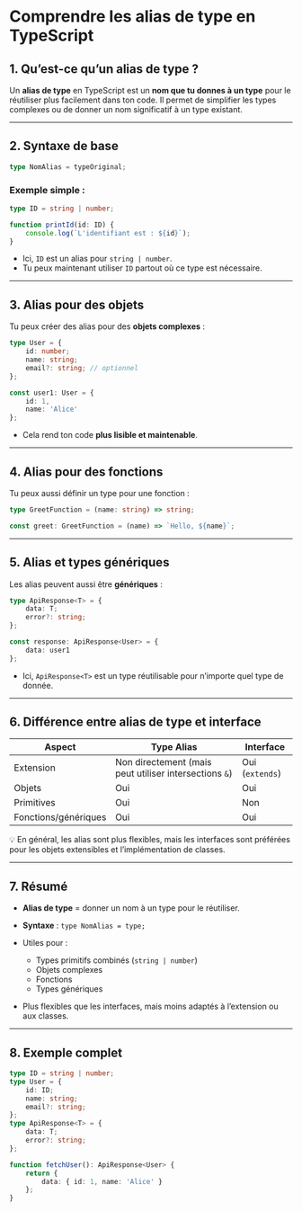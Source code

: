 # Comprendre les alias de type en TypeScript

## 1. Qu’est-ce qu’un alias de type ?

Un **alias de type** en TypeScript est un **nom que tu donnes à un type** pour le réutiliser plus facilement dans ton code.
Il permet de simplifier les types complexes ou de donner un nom significatif à un type existant.

---

## 2. Syntaxe de base

```ts
type NomAlias = typeOriginal;
```

### Exemple simple :

```ts
type ID = string | number;

function printId(id: ID) {
    console.log(`L'identifiant est : ${id}`);
}
```

* Ici, `ID` est un alias pour `string | number`.
* Tu peux maintenant utiliser `ID` partout où ce type est nécessaire.

---

## 3. Alias pour des objets

Tu peux créer des alias pour des **objets complexes** :

```ts
type User = {
    id: number;
    name: string;
    email?: string; // optionnel
};

const user1: User = {
    id: 1,
    name: 'Alice'
};
```

* Cela rend ton code **plus lisible et maintenable**.

---

## 4. Alias pour des fonctions

Tu peux aussi définir un type pour une fonction :

```ts
type GreetFunction = (name: string) => string;

const greet: GreetFunction = (name) => `Hello, ${name}`;
```

---

## 5. Alias et types génériques

Les alias peuvent aussi être **génériques** :

```ts
type ApiResponse<T> = {
    data: T;
    error?: string;
};

const response: ApiResponse<User> = {
    data: user1
};
```

* Ici, `ApiResponse<T>` est un type réutilisable pour n’importe quel type de donnée.

---

## 6. Différence entre alias de type et interface

| Aspect               | Type Alias                                             | Interface       |
| -------------------- | ------------------------------------------------------ | --------------- |
| Extension            | Non directement (mais peut utiliser intersections `&`) | Oui (`extends`) |
| Objets               | Oui                                                    | Oui             |
| Primitives           | Oui                                                    | Non             |
| Fonctions/génériques | Oui                                                    | Oui             |

💡 En général, les alias sont plus flexibles, mais les interfaces sont préférées pour les objets extensibles et l’implémentation de classes.

---

## 7. Résumé

* **Alias de type** = donner un nom à un type pour le réutiliser.
* **Syntaxe** : `type NomAlias = type;`
* Utiles pour :

  * Types primitifs combinés (`string | number`)
  * Objets complexes
  * Fonctions
  * Types génériques
* Plus flexibles que les interfaces, mais moins adaptés à l’extension ou aux classes.

---

## 8. Exemple complet

```ts
type ID = string | number;
type User = {
    id: ID;
    name: string;
    email?: string;
};
type ApiResponse<T> = {
    data: T;
    error?: string;
};

function fetchUser(): ApiResponse<User> {
    return {
        data: { id: 1, name: 'Alice' }
    };
}
```
